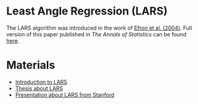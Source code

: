 # Least Angle Regression (LARS)

The LARS algorithm was introduced in the work of [Efron et al. (2004)](https://arxiv.org/abs/math/0406456). Full version of this paper published in *The Annals of Statistics* can be found [here](paper.pdf).

# Materials

- [Introduction to LARS](https://b-thi.github.io/pdfs/LARS.pdf)
- [Thesis about LARS](https://ir.library.louisville.edu/cgi/viewcontent.cgi?article=3487&context=etd)
- [Presentation about LARS from Stanford](https://hastie.su.domains/TALKS/larstalk.pdf)